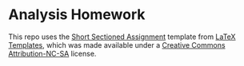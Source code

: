 Analysis Homework
=================

This repo uses the [Short Sectioned Assignment](http://www.latextemplates.com/template/short-sectioned-assignment) template from [LaTeX Templates](http://www.latextemplates.com/), which was made available under a [Creative Commons Attribution-NC-SA](http://creativecommons.org/licenses/by-nc-sa/3.0/) license.
